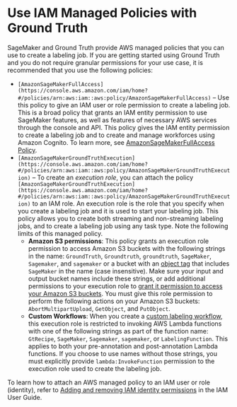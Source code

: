 # Use IAM Managed Policies with Ground Truth<a name="sms-security-permissions-get-started"></a>

SageMaker and Ground Truth provide AWS managed policies that you can use to create a labeling job\. If you are getting started using Ground Truth and you do not require granular permissions for your use case, it is recommended that you use the following policies:
+ `[AmazonSageMakerFullAccess](https://console.aws.amazon.com/iam/home?#/policies/arn:aws:iam::aws:policy/AmazonSageMakerFullAccess)` – Use this policy to give an IAM user or role permission to create a labeling job\. This is a broad policy that grants an IAM entity permission to use SageMaker features, as well as features of necessary AWS services through the console and API\. This policy gives the IAM entity permission to create a labeling job and to create and manage workforces using Amazon Cognito\. To learn more, see [AmazonSageMakerFullAccess Policy](https://docs.aws.amazon.com/sagemaker/latest/dg/security-iam-awsmanpol-AmazonSageMakerFullAccess)\.
+ `[AmazonSageMakerGroundTruthExecution](https://console.aws.amazon.com/iam/home?#/policies/arn:aws:iam::aws:policy/AmazonSageMakerGroundTruthExecution)` – To create an *execution role*, you can attach the policy `[AmazonSageMakerGroundTruthExecution](https://console.aws.amazon.com/iam/home?#/policies/arn:aws:iam::aws:policy/AmazonSageMakerGroundTruthExecution)` to an IAM role\. An execution role is the role that you specify when you create a labeling job and it is used to start your labeling job\. This policy allows you to create both streaming and non\-streaming labeling jobs, and to create a labeling job using any task type\. Note the following limits of this managed policy\.
  + **Amazon S3 permissions**: This policy grants an execution role permission to access Amazon S3 buckets with the following strings in the name: `GroundTruth`, `Groundtruth`, `groundtruth`, `SageMaker`, `Sagemaker`, and `sagemaker` or a bucket with an [object tag](https://docs.aws.amazon.com/AmazonS3/latest/userguide/object-tagging.html) that includes `SageMaker` in the name \(case insensitive\)\. Make sure your input and output bucket names include these strings, or add additional permissions to your execution role to [grant it permission to access your Amazon S3 buckets](https://docs.aws.amazon.com/IAM/latest/UserGuide/reference_policies_examples_s3_rw-bucket.html)\. You must give this role permission to perform the following actions on your Amazon S3 buckets: `AbortMultipartUpload`, `GetObject`, and `PutObject`\.
  + **Custom Workflows**: When you create a [custom labeling workflow](https://docs.aws.amazon.com/sagemaker/latest/dg/sms-custom-templates.html), this execution role is restricted to invoking AWS Lambda functions with one of the following strings as part of the function name: `GtRecipe`, `SageMaker`, `Sagemaker`, `sagemaker`, or `LabelingFunction`\. This applies to both your pre\-annotation and post\-annotation Lambda functions\. If you choose to use names without those strings, you must explicitly provide `lambda:InvokeFunction` permission to the execution role used to create the labeling job\.

To learn how to attach an AWS managed policy to an IAM user or role \(identity\), refer to [Adding and removing IAM identity permissions](https://docs.aws.amazon.com/IAM/latest/UserGuide/access_policies_manage-attach-detach.html#add-policies-console) in the IAM User Guide\.